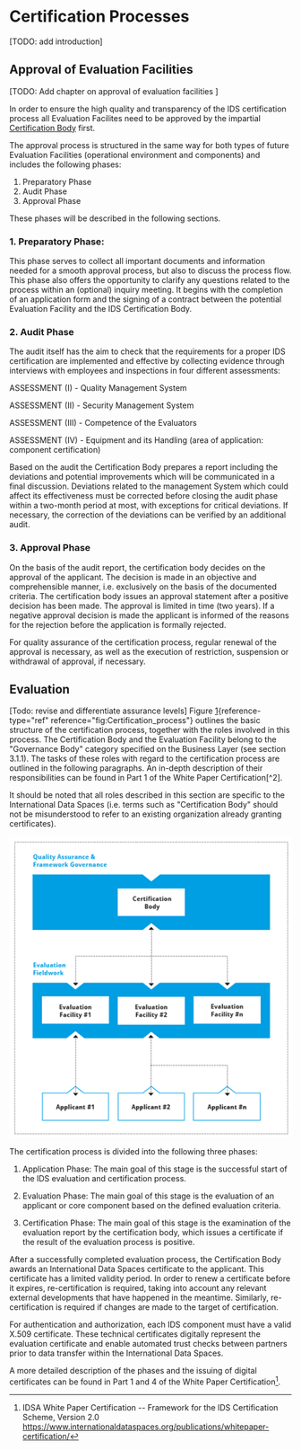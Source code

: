 # Certification Processes

[TODO: add introduction]

## Approval of Evaluation Facilities
[TODO: Add chapter on approval of evaluation facilities ]

In order to ensure the high quality and transparency of the IDS certification process all Evaluation Facilites need to be approved by the impartial [Certification Body](https://github.com/International-Data-Spaces-Association/IDS-G/tree/main/glossary#certification-body) first. 

The approval process is structured in the same way for both types of future Evaluation Facilities (operational environment and components) and includes the following phases:
1. Preparatory Phase
2. Audit Phase
3. Approval Phase

These phases will be described in the following sections. 

### 1. Preparatory Phase:
This phase serves to collect all important documents and information needed for a smooth approval process, but also to discuss the process flow. This phase also offers the opportunity to clarify any questions related to the process within an (optional) inquiry meeting. It begins with the completion of an application form and the signing of a contract between the potential Evaluation Facility and the IDS Certification Body.

### 2. Audit Phase
The audit itself has the aim to check that the requirements for a proper IDS certification are implemented and effective by collecting evidence through interviews with employees and inspections in four different assessments:

ASSESSMENT (I) - Quality Management System

ASSESSMENT (II) - Security Management System

ASSESSMENT (III) - Competence of the Evaluators

ASSESSMENT (IV) - Equipment and its Handling (area of application: component certification)

Based on the audit the Certification Body prepares a report including the deviations and potential improvements which will be communicated in a final discussion. Deviations related to the management System which could affect its effectiveness must be corrected before closing the audit phase within a two-month period at most, with exceptions for critical deviations. If necessary, the correction of the deviations can be verified by an additional audit.

### 3. Approval Phase
On the basis of the audit report, the certification body decides on the approval of the  applicant. The decision is made in an objective and comprehensible manner, i.e.  exclusively on the basis of the documented criteria.
The certification body issues an approval statement after a positive decision has been made. The approval is limited in time (two years).
If a negative approval decision is made the applicant is informed of the  reasons for the rejection before the application is formally rejected.


For quality assurance of the certification process, regular renewal of the approval is necessary, as well as the execution of restriction, suspension or withdrawal of approval, if necessary.



## Evaluation
[Todo: revise and differentiate assurance levels]
Figure [1](#fig:Certification_process){reference-type="ref"
reference="fig:Certification_process"} outlines the basic structure of
the certification process, together with the roles involved in this
process. The Certification Body and the Evaluation Facility belong to
the "Governance Body" category specified on the Business Layer (see
section 3.1.1). The tasks of these roles with regard to the
certification process are outlined in the following paragraphs. An
in-depth description of their responsibilities can be found in Part 1 of
the White Paper Certification[^2].

It should be noted that all roles described in this section are specific
to the International Data Spaces (i.e. terms such as "Certification
Body" should not be misunderstood to refer to an existing organization
already granting certificates).

![Certification process](./media/image79.png)

The certification process is divided into the following three phases:

1.  Application Phase: The main goal of this stage is the successful
    start of the IDS evaluation and certification process.

2.  Evaluation Phase: The main goal of this stage is the evaluation of
    an applicant or core component based on the defined evaluation
    criteria.

3.  Certification Phase: The main goal of this stage is the examination
    of the evaluation report by the certification body, which issues a
    certificate if the result of the evaluation process is positive.

After a successfully completed evaluation process, the Certification
Body awards an International Data Spaces certificate to the applicant.
This certificate has a limited validity period. In order to renew a
certificate before it expires, re-certification is required, taking into
account any relevant external developments that have happened in the
meantime. Similarly, re-certification is required if changes are made to
the target of certification.

For authentication and authorization, each IDS component must have a
valid X.509 certificate. These technical certificates digitally
represent the evaluation certificate and enable automated trust checks
between partners prior to data transfer within the International Data
Spaces.

A more detailed description of the phases and the issuing of digital
certificates can be found in Part 1 and 4 of the White Paper
Certification[^3].

[^3]: IDSA White Paper Certification -- Framework for the IDS
    Certification Scheme, Version 2.0
    https://www.internationaldataspaces.org/publications/whitepaper-certification/
